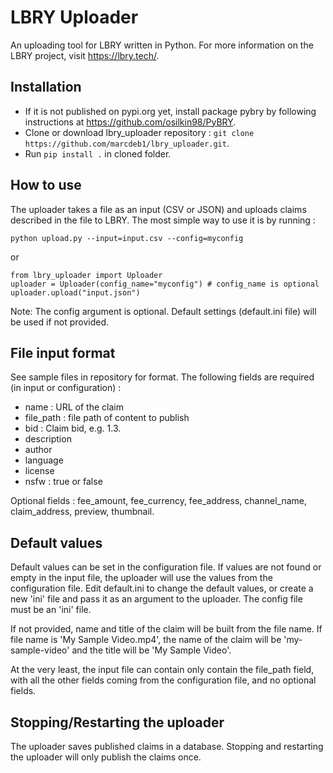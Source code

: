 # LBRY Uploader
An uploading tool for LBRY written in Python. For more information on the LBRY project, visit https://lbry.tech/.

## Installation

- If it is not published on pypi.org yet, install package pybry by following instructions at https://github.com/osilkin98/PyBRY.
- Clone or download lbry_uploader repository : `git clone https://github.com/marcdeb1/lbry_uploader.git`.
- Run `pip install .` in cloned folder.

## How to use

The uploader takes a file as an input (CSV or JSON) and uploads claims described in the file to LBRY. The most simple way to use it is by running : 

`python upload.py --input=input.csv --config=myconfig`

or

```
from lbry_uploader import Uploader
uploader = Uploader(config_name="myconfig") # config_name is optional
uploader.upload("input.json")
```

Note: The config argument is optional. Default settings (default.ini file) will be used if not provided.

## File input format

See sample files in repository for format. The following fields are required (in input or configuration) :
- name : URL of the claim
- file_path : file path of content to publish
- bid : Claim bid, e.g. 1.3.
- description
- author
- language
- license
- nsfw : true or false

Optional fields : fee_amount, fee_currency, fee_address, channel_name, claim_address, preview, thumbnail.

## Default values

Default values can be set in the configuration file. If values are not found or empty in the input file, the uploader will use the values from the configuration file. Edit default.ini to change the default values, or create a new 'ini' file and pass it as an argument to the uploader. The config file must be an 'ini' file. 

If not provided, name and title of the claim will be built from the file name. If file name is 'My Sample Video.mp4', the name of the claim will be 'my-sample-video' and the title will be 'My Sample Video'.

At the very least, the input file can contain only contain the file_path field, with all the other fields coming from the configuration file, and no optional fields.

## Stopping/Restarting the uploader

The uploader saves published claims in a database. Stopping and restarting the uploader will only publish the claims once.
